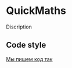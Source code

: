 # QuickMaths
Discription

## Code style
[Мы пишем код так](https://github.com/AlexBimlnk/QuickMaths/wiki/CODE-STYLE)
